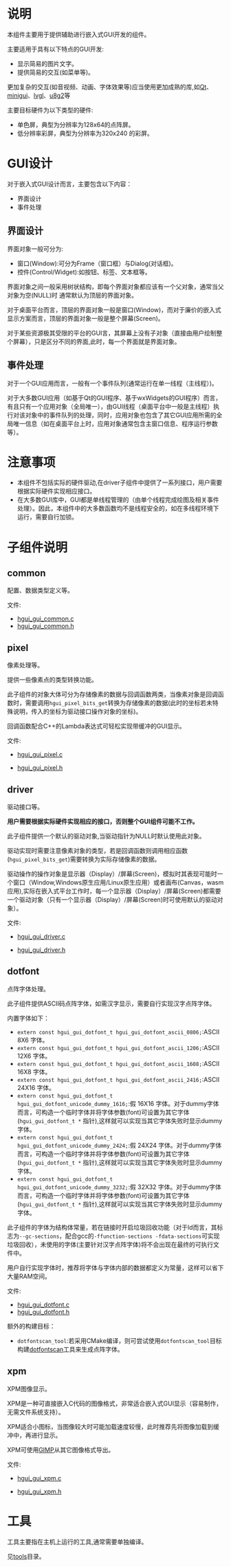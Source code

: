 # 说明

本组件主要用于提供辅助进行嵌入式GUI开发的组件。

主要适用于具有以下特点的GUI开发:

- 显示简易的图片文字。
- 提供简易的交互(如菜单等)。

更加复杂的交互(如音视频、动画、字体效果等)应当使用更加成熟的库,如[Qt](https://www.qt.io/)、[minigui](https://github.com/VincentWei/MiniGUI.git)、[lvgl](https://github.com/lvgl/lvgl.git)、[u8g2](https://github.com/olikraus/u8g2.git)等

主要目标硬件为以下类型的硬件:

-  单色屏，典型为分辨率为128x64的点阵屏。
- 低分辨率彩屏，典型为分辨率为320x240 的彩屏。

# GUI设计

对于嵌入式GUI设计而言，主要包含以下内容：

- 界面设计
- 事件处理

## 界面设计

界面对象一般可分为:

- 窗口(Window):可分为Frame（窗口框）与Dialog(对话框)。
- 控件(Control/Widget):如按钮、标签、文本框等。

界面对象之间一般采用树状结构，即每个界面对象都应该有一个父对象，通常当父对象为空(NULL)时 通常默认为顶层的界面对象。

对于桌面平台而言，顶层的界面对象一般是窗口(Window)，而对于廉价的嵌入式显示方案而言，顶层的界面对象一般是整个屏幕(Screen)。

对于某些资源极其受限的平台的GUI言，其屏幕上没有子对象（直接由用户绘制整个屏幕），只是区分不同的界面,此时，每一个界面就是界面对象。

## 事件处理

对于一个GUI应用而言，一般有一个事件队列(通常运行在单一线程（主线程）)。

对于大多数GUI应用（如基于Qt的GUI程序、基于wxWidgets的GUI程序）而言，有且只有一个应用对象（全局唯一），由GUI线程（桌面平台中一般是主线程）执行对该对象中的事件队列的处理，同时，应用对象也包含了其它GUI应用所需的全局唯一信息（如在桌面平台上时，应用对象通常包含主窗口信息、程序运行参数等）。

# 注意事项

- 本组件不包括实际的硬件驱动,在driver子组件中提供了一系列接口，用户需要根据实际硬件实现相应接口。
- 在大多数GUI库中，GUI都是单线程管理的（由单个线程完成绘图及相关事件处理）。因此，本组件中的大多数函数均不是线程安全的，如在多线程环境下运行，需要自行加锁。

# 子组件说明

## common

配置、数据类型定义等。

文件:

- [hgui_gui_common.c](hgui_gui_common.c)
- [hgui_gui_common.h](hgui_gui_common.h)

## pixel

像素处理等。

提供一些像素点的类型转换功能。

此子组件的对象大体可分为存储像素的数据与回调函数两类，当像素对象是回调函数时，需要调用`hgui_pixel_bits_get`转换为存储像素的数据(此时的坐标若未特殊说明，传入的坐标为驱动接口操作对象的坐标)。

回调函数配合C++的Lambda表达式可轻松实现带缓冲的GUI显示。

文件:

- [hgui_gui_pixel.c](hgui_gui_pixel.c)

- [hgui_gui_pixel.h](hgui_gui_pixel.h)

## driver

驱动接口等。

**用户需要根据实际硬件实现相应的接口，否则整个GUI组件可能不工作。**

此子组件提供一个默认的驱动对象,当驱动指针为NULL时默认使用此对象。

驱动实现时需要注意像素对象的类型，若是回调函数则调用相应函数(`hgui_pixel_bits_get`)需要转换为实际存储像素的数据。

驱动操作的操作对象是显示器（Display）/屏幕(Screen)，模拟时其表现可能时一个窗口（Window,Windows原生应用/Linux原生应用）或者画布(Canvas，wasm应用),实际在嵌入式平台工作时，每一个显示器（Display）/屏幕(Screen)都需要一个驱动对象（只有一个显示器（Display）/屏幕(Screen)时可使用默认的驱动对象）。

文件:

- [hgui_gui_driver.c](hgui_gui_driver.c)

- [hgui_gui_driver.h]( hgui_gui_driver.h ) 

## dotfont

点阵字体处理。

此子组件提供ASCII码点阵字体，如需汉字显示，需要自行实现汉字点阵字体。

内置字体如下：

- `extern const hgui_gui_dotfont_t hgui_gui_dotfont_ascii_0806;`:ASCII 8X6 字体。
- `extern const hgui_gui_dotfont_t hgui_gui_dotfont_ascii_1206;`:ASCII 12X6 字体。
- `extern const hgui_gui_dotfont_t hgui_gui_dotfont_ascii_1608;`:ASCII 16X8 字体。
- `extern const hgui_gui_dotfont_t hgui_gui_dotfont_ascii_2416;`:ASCII 24X16 字体。
- `extern const hgui_gui_dotfont_t hgui_gui_dotfont_unicode_dummy_1616;`:假 16X16 字体。对于dummy字体而言，可构造一个临时字体并将字体参数(font)可设置为其它字体(`hgui_gui_dotfont_t *` 指针),这样就可以实现当其它字体失败时显示dummy字体。
- `extern const hgui_gui_dotfont_t hgui_gui_dotfont_unicode_dummy_2424;`:假 24X24 字体。对于dummy字体而言，可构造一个临时字体并将字体参数(font)可设置为其它字体(`hgui_gui_dotfont_t *` 指针),这样就可以实现当其它字体失败时显示dummy字体。
- `extern const hgui_gui_dotfont_t hgui_gui_dotfont_unicode_dummy_3232;`:假 32X32 字体。对于dummy字体而言，可构造一个临时字体并将字体参数(font)可设置为其它字体(`hgui_gui_dotfont_t *` 指针),这样就可以实现当其它字体失败时显示dummy字体。

此子组件的字体为结构体常量，若在链接时开启垃圾回收功能（对于ld而言，其标志为`--gc-sections`，配合gcc的`-ffunction-sections -fdata-sections`可实现垃圾回收），未使用的字体(主要针对汉字点阵字体)将不会出现在最终的可执行文件中。

用户自行实现字体时，推荐将字体与字体内部的数据都定义为常量，这样可以省下大量RAM空间。

文件:

- [hgui_gui_dotfont.c](hgui_gui_dotfont.c)  
- [hgui_gui_dotfont.h](hgui_gui_dotfont.h)

额外的构建目标：

- `dotfontscan_tool`:若采用CMake编译，则可尝试使用`dotfontscan_tool`目标构建[dotfontscan](tools/dotfontscan)工具来生成点阵字体。

## xpm

XPM图像显示。

XPM是一种可直接嵌入C代码的图像格式，非常适合嵌入式GUI显示（容易制作，无需文件系统支持）。

XPM适合小图标，当图像较大时可能加载速度较慢，此时推荐先将图像加载到缓冲中，再进行显示。

XPM可使用[GIMP](https://www.gimp.org/)从其它图像格式导出。

文件:

- [hgui_gui_xpm.c](hgui_gui_xpm.c) 

- [hgui_gui_xpm.h](hgui_gui_xpm.h) 

# 工具

工具主要指在主机上运行的工具,通常需要单独编译。

见[tools](tools)目录。

